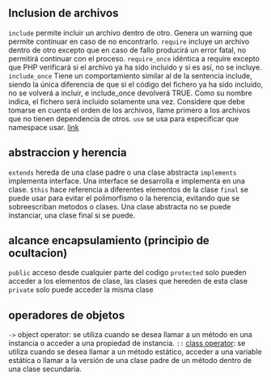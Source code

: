 
## Inclusion de archivos

```include``` permite incluir un archivo dentro de otro. Genera un warning que permite continuar en caso de no encontrarlo.
```require``` incluye un archivo dentro de otro excepto que en caso de fallo producirá un error fatal, no permitirá continuar con el proceso.
```require_once``` idéntica a require excepto que PHP verificará si el archivo ya ha sido incluido y si es así, no se incluye.
```include_once``` Tiene un comportamiento similar al de la sentencia include, siendo la única diferencia de que si el código del fichero ya ha sido incluido, no se volverá a incluir, e include_once devolverá TRUE. Como su nombre indica, el fichero será incluido solamente una vez.
Considere que debe tomarse en cuenta el orden de los archivos, llame primero a los archivos que no tienen dependencia de otros.
```use``` se usa para especificar que namespace usar. [link](https://stackoverflow.com/questions/10965454/how-does-the-keyword-use-work-in-php-and-can-i-import-classes-with-it#25138965)

## abstraccion y herencia
```extends``` hereda de una clase padre o una clase abstracta
```implements``` implementa interface. Una interface se desarrolla e implementa en una clase.
```$this``` hace referencia a diferentes elementos de la clase
 ```final``` se puede usar para evitar el polimorfismo o la herencia, evitando que se sobreescriban metodos o clases. Una clase abstracta no se puede instanciar, una clase final si se puede.

## alcance encapsulamiento (principio de ocultacion)
```public``` acceso desde cualquier parte del codigo
```protected``` solo pueden acceder a los elementos de clase, las clases que hereden de esta clase
```private``` solo puede acceder la misma clase



## operadores de objetos
```->``` object operator: se utiliza cuando se desea llamar a un método en una instancia o acceder a una propiedad de instancia.
```::```  [class operator](https://www.php.net/manual/es/language.oop5.paamayim-nekudotayim.php): se utiliza cuando se desea llamar a un método estático, acceder a una variable estática o llamar a la versión de una clase padre de un método dentro de una clase secundaria.

